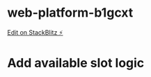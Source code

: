 # web-platform-b1gcxt

[Edit on StackBlitz ⚡️](https://stackblitz.com/edit/web-platform-b1gcxt)

# Add available slot logic
